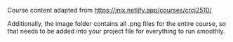
Course content adapted from https://jnix.netlify.app/courses/crcj2510/


Additionally, the image folder contains all .png files for the entire course, so that needs to be added into your project file for everything to run smoothly. 
